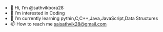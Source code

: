 - 👋 Hi, I’m @sathvikbora28
- 👀 I’m interested in Coding
- 🌱 I’m currently learning pythin,C,C++,Java,JavaScript,Data Structures
- 📫 How to reach me saisathvik28@gmail.com

<!---
sathvikbora28/sathvikbora28 is a ✨ special ✨ repository because its `README.md` (this file) appears on your GitHub profile.
You can click the Preview link to take a look at your changes.
--->

